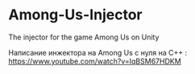 # Among-Us-Injector
The injector for the game Among Us on Unity

Написание инжектора на Among Us с нуля на C++ : https://www.youtube.com/watch?v=IqBSM67HDKM
